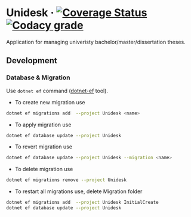 # Unidesk &middot; [![Coverage Status](https://img.shields.io/coveralls/github/fm-tul/unidesk?logo=coveralls&style=flat-square)](https://coveralls.io/github/fm-tul/unidesk?branch=master) [![Codacy grade](https://img.shields.io/codacy/grade/38c0567216c84e70bf390bb80a1837aa?logo=codacy&style=flat-square)](https://www.codacy.com/gh/fm-tul/unidesk/dashboard?utm_source=github.com&utm_medium=referral&utm_content=fm-tul/unidesk&utm_campaign=Badge_Grade)

Application for managing univeristy bachelor/master/dissertation theses.

## Development

### Database & Migration

Use `dotnet ef` command ([dotnet-ef](https://docs.microsoft.com/en-us/ef/core/cli/dotnet) tool).

- To create new migration use

```bash
dotnet ef migrations add  --project Unidesk <name>
```

- To apply migration use

```bash
dotnet ef database update --project Unidesk
```

- To revert migration use

```bash
dotnet ef database update --project Unidesk --migration <name>
```

- To delete migration use

```bash
dotnet ef migrations remove --project Unidesk
```

- To restart all migrations use, delete Migration folder

```bash
dotnet ef migrations add  --project Unidesk InitialCreate
dotnet ef database update --project Unidesk
```
